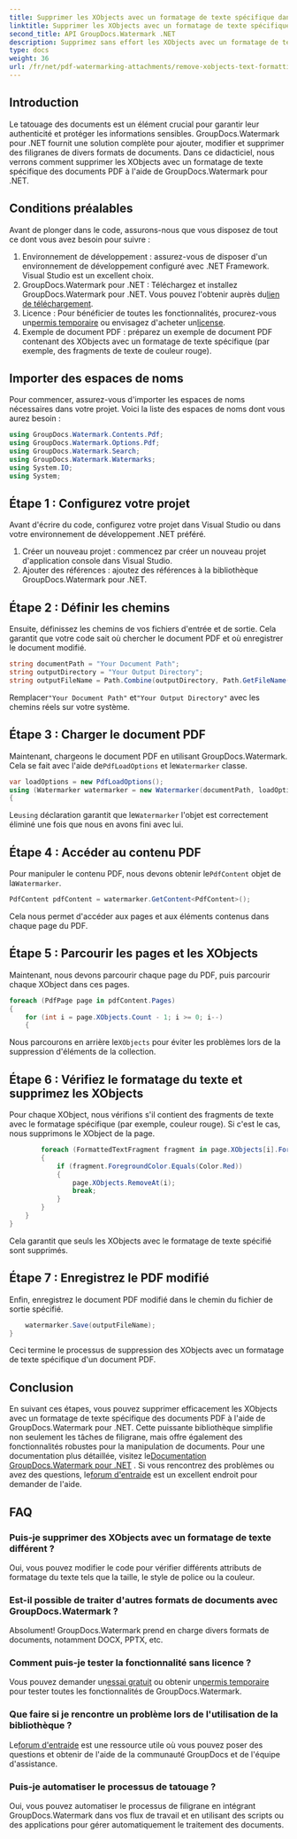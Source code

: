 ```yaml
---
title: Supprimer les XObjects avec un formatage de texte spécifique dans PDF
linktitle: Supprimer les XObjects avec un formatage de texte spécifique dans PDF
second_title: API GroupDocs.Watermark .NET
description: Supprimez sans effort les XObjects avec un formatage de texte spécifique des PDF à l'aide de GroupDocs.Watermark pour .NET. Suivez notre guide pour une manipulation transparente des documents.
type: docs
weight: 36
url: /fr/net/pdf-watermarking-attachments/remove-xobjects-text-formatting-pdf/
---
```

## Introduction
Le tatouage des documents est un élément crucial pour garantir leur authenticité et protéger les informations sensibles. GroupDocs.Watermark pour .NET fournit une solution complète pour ajouter, modifier et supprimer des filigranes de divers formats de documents. Dans ce didacticiel, nous verrons comment supprimer les XObjects avec un formatage de texte spécifique des documents PDF à l'aide de GroupDocs.Watermark pour .NET.
## Conditions préalables
Avant de plonger dans le code, assurons-nous que vous disposez de tout ce dont vous avez besoin pour suivre :
1. Environnement de développement : assurez-vous de disposer d'un environnement de développement configuré avec .NET Framework. Visual Studio est un excellent choix.
2.  GroupDocs.Watermark pour .NET : Téléchargez et installez GroupDocs.Watermark pour .NET. Vous pouvez l'obtenir auprès du[lien de téléchargement](https://releases.groupdocs.com/Watermark/net/).
3.  Licence : Pour bénéficier de toutes les fonctionnalités, procurez-vous un[permis temporaire](https://purchase.groupdocs.com/temporary-Licence/) ou envisagez d'acheter un[license](https://purchase.groupdocs.com/buy).
4. Exemple de document PDF : préparez un exemple de document PDF contenant des XObjects avec un formatage de texte spécifique (par exemple, des fragments de texte de couleur rouge).

## Importer des espaces de noms
Pour commencer, assurez-vous d'importer les espaces de noms nécessaires dans votre projet. Voici la liste des espaces de noms dont vous aurez besoin :
```csharp
using GroupDocs.Watermark.Contents.Pdf;
using GroupDocs.Watermark.Options.Pdf;
using GroupDocs.Watermark.Search;
using GroupDocs.Watermark.Watermarks;
using System.IO;
using System;
```
## Étape 1 : Configurez votre projet
Avant d'écrire du code, configurez votre projet dans Visual Studio ou dans votre environnement de développement .NET préféré.
1. Créer un nouveau projet : commencez par créer un nouveau projet d'application console dans Visual Studio.
2. Ajouter des références : ajoutez des références à la bibliothèque GroupDocs.Watermark pour .NET.
## Étape 2 : Définir les chemins
Ensuite, définissez les chemins de vos fichiers d'entrée et de sortie. Cela garantit que votre code sait où chercher le document PDF et où enregistrer le document modifié.
```csharp
string documentPath = "Your Document Path";
string outputDirectory = "Your Output Directory";
string outputFileName = Path.Combine(outputDirectory, Path.GetFileName(documentPath));
```
 Remplacer`"Your Document Path"` et`"Your Output Directory"` avec les chemins réels sur votre système.
## Étape 3 : Charger le document PDF
 Maintenant, chargeons le document PDF en utilisant GroupDocs.Watermark. Cela se fait avec l'aide de`PdfLoadOptions` et le`Watermarker` classe.
```csharp
var loadOptions = new PdfLoadOptions();
using (Watermarker watermarker = new Watermarker(documentPath, loadOptions))
{
```
 Le`using` déclaration garantit que le`Watermarker` l'objet est correctement éliminé une fois que nous en avons fini avec lui.
## Étape 4 : Accéder au contenu PDF
 Pour manipuler le contenu PDF, nous devons obtenir le`PdfContent` objet de la`Watermarker`.
```csharp
PdfContent pdfContent = watermarker.GetContent<PdfContent>();
```
Cela nous permet d'accéder aux pages et aux éléments contenus dans chaque page du PDF.
## Étape 5 : Parcourir les pages et les XObjects
Maintenant, nous devons parcourir chaque page du PDF, puis parcourir chaque XObject dans ces pages.
```csharp
foreach (PdfPage page in pdfContent.Pages)
{
    for (int i = page.XObjects.Count - 1; i >= 0; i--)
    {
```
 Nous parcourons en arrière le`XObjects` pour éviter les problèmes lors de la suppression d'éléments de la collection.
## Étape 6 : Vérifiez le formatage du texte et supprimez les XObjects
Pour chaque XObject, nous vérifions s'il contient des fragments de texte avec le formatage spécifique (par exemple, couleur rouge). Si c'est le cas, nous supprimons le XObject de la page.
```csharp
        foreach (FormattedTextFragment fragment in page.XObjects[i].FormattedTextFragments)
        {
            if (fragment.ForegroundColor.Equals(Color.Red))
            {
                page.XObjects.RemoveAt(i);
                break;
            }
        }
    }
}
```
Cela garantit que seuls les XObjects avec le formatage de texte spécifié sont supprimés.
## Étape 7 : Enregistrez le PDF modifié
Enfin, enregistrez le document PDF modifié dans le chemin du fichier de sortie spécifié.
```csharp
    watermarker.Save(outputFileName);
}
```
Ceci termine le processus de suppression des XObjects avec un formatage de texte spécifique d'un document PDF.

## Conclusion
En suivant ces étapes, vous pouvez supprimer efficacement les XObjects avec un formatage de texte spécifique des documents PDF à l'aide de GroupDocs.Watermark pour .NET. Cette puissante bibliothèque simplifie non seulement les tâches de filigrane, mais offre également des fonctionnalités robustes pour la manipulation de documents. Pour une documentation plus détaillée, visitez le[Documentation GroupDocs.Watermark pour .NET](https://reference.groupdocs.com/Watermark/net/) . Si vous rencontrez des problèmes ou avez des questions, le[forum d'entraide](https://forum.groupdocs.com/c/watermark/19) est un excellent endroit pour demander de l'aide.
## FAQ
### Puis-je supprimer des XObjects avec un formatage de texte différent ?
Oui, vous pouvez modifier le code pour vérifier différents attributs de formatage du texte tels que la taille, le style de police ou la couleur.
### Est-il possible de traiter d'autres formats de documents avec GroupDocs.Watermark ?
Absolument! GroupDocs.Watermark prend en charge divers formats de documents, notamment DOCX, PPTX, etc.
### Comment puis-je tester la fonctionnalité sans licence ?
 Vous pouvez demander un[essai gratuit](https://releases.groupdocs.com/) ou obtenir un[permis temporaire](https://purchase.groupdocs.com/temporary-license/) pour tester toutes les fonctionnalités de GroupDocs.Watermark.
### Que faire si je rencontre un problème lors de l'utilisation de la bibliothèque ?
 Le[forum d'entraide](https://forum.groupdocs.com/c/watermark/19) est une ressource utile où vous pouvez poser des questions et obtenir de l'aide de la communauté GroupDocs et de l'équipe d'assistance.
### Puis-je automatiser le processus de tatouage ?
Oui, vous pouvez automatiser le processus de filigrane en intégrant GroupDocs.Watermark dans vos flux de travail et en utilisant des scripts ou des applications pour gérer automatiquement le traitement des documents.